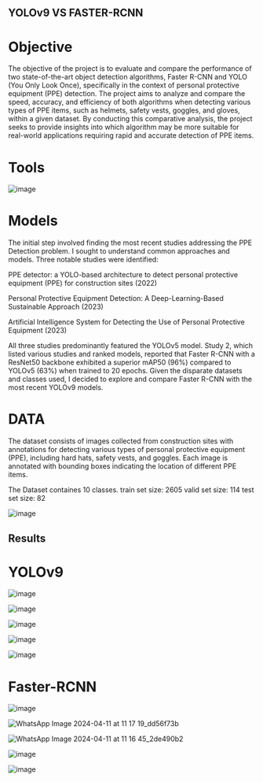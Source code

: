 ## YOLOv9  VS  FASTER-RCNN

# Objective
The objective of the project is to evaluate and compare the performance of two state-of-the-art object detection algorithms, Faster R-CNN and YOLO (You Only Look Once), specifically in the context of personal protective equipment (PPE) detection. The project aims to analyze and compare the speed, accuracy, and efficiency of both algorithms when detecting various types of PPE items, such as helmets, safety vests, goggles, and gloves, within a given dataset. By conducting this comparative analysis, the project seeks to provide insights into which algorithm may be more suitable for real-world applications requiring rapid and accurate detection of PPE items.

# Tools
![image](https://github.com/Anjali162004/CV-Project/assets/111984924/6d4cfeda-7a06-45c5-b62f-942148ec3bec)

# Models
The initial step involved finding the most recent studies addressing the PPE Detection problem. I sought to understand common approaches and models. Three notable studies were identified:

PPE detector: a YOLO-based architecture to detect personal protective equipment (PPE) for construction sites (2022)

Personal Protective Equipment Detection: A Deep-Learning-Based Sustainable Approach (2023)

Artificial Intelligence System for Detecting the Use of Personal Protective Equipment (2023)

All three studies predominantly featured the YOLOv5 model. Study 2, which listed various studies and ranked models, reported that Faster R-CNN with a ResNet50 backbone exhibited a superior mAP50 (96%) compared to YOLOv5 (63%) when trained to 20 epochs. Given the disparate datasets and classes used, I decided to explore and compare Faster R-CNN with the most recent YOLOv9 models.

# DATA
The dataset consists of images collected from construction sites with annotations for detecting various types of personal protective equipment (PPE), including hard hats, safety vests, and goggles. Each image is annotated with bounding boxes indicating the location of different PPE items. 

The Dataset containes 10 classes.
train set size: 2605
valid set size: 114
test set size: 82


![image](https://github.com/Anjali162004/CV-Project/assets/111984924/99269daa-6488-4442-b040-634d3b546b68)

## Results
# YOLOv9

![image](https://github.com/Anjali162004/CV-Project/assets/111984924/5e0135fd-8a94-4ef7-93bc-5f43f95aa7b0)

 ![image](https://github.com/Anjali162004/CV-Project/assets/111984924/c5cfc07c-a7c0-4b94-8705-708c65f3170f)

 ![image](https://github.com/Anjali162004/CV-Project/assets/111984924/f5e84a63-c6c9-4077-8937-332dd55de93c)

 ![image](https://github.com/Anjali162004/CV-Project/assets/111984924/626a91cb-2614-45ea-a0b0-ce75bcacaff5)

 ![image](https://github.com/Anjali162004/CV-Project/assets/111984924/92b95c50-4968-4d7e-8d1c-96ee4049bbd3)

 # Faster-RCNN

 ![image](https://github.com/Anjali162004/CV-Project/assets/111984924/3fe512b6-fee1-430e-802d-3bfc76b41153)

![WhatsApp Image 2024-04-11 at 11 17 19_dd56f73b](https://github.com/Anjali162004/CV-Project/assets/111984924/24ad5d1f-2933-48bc-8212-96bcd29e5b9f)

![WhatsApp Image 2024-04-11 at 11 16 45_2de490b2](https://github.com/Anjali162004/CV-Project/assets/111984924/06dc81fe-426a-4981-9692-e82506c364f7)

![image](https://github.com/Anjali162004/CV-Project/assets/111984924/c09cd9cd-12e9-4170-9337-d11265bab1b9)

![image](https://github.com/Anjali162004/CV-Project/assets/111984924/f8770e1e-e819-44df-aeff-64f9bf182974)
















